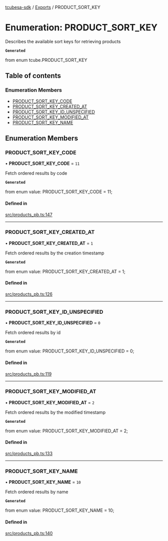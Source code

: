 [tcubesa-sdk](../README.md) / [Exports](../modules.md) / PRODUCT\_SORT\_KEY

# Enumeration: PRODUCT\_SORT\_KEY

Describes the available sort keys for retrieving products

**`Generated`**

from enum tcube.PRODUCT_SORT_KEY

## Table of contents

### Enumeration Members

- [PRODUCT\_SORT\_KEY\_CODE](PRODUCT_SORT_KEY.md#product_sort_key_code)
- [PRODUCT\_SORT\_KEY\_CREATED\_AT](PRODUCT_SORT_KEY.md#product_sort_key_created_at)
- [PRODUCT\_SORT\_KEY\_ID\_UNSPECIFIED](PRODUCT_SORT_KEY.md#product_sort_key_id_unspecified)
- [PRODUCT\_SORT\_KEY\_MODIFIED\_AT](PRODUCT_SORT_KEY.md#product_sort_key_modified_at)
- [PRODUCT\_SORT\_KEY\_NAME](PRODUCT_SORT_KEY.md#product_sort_key_name)

## Enumeration Members

### PRODUCT\_SORT\_KEY\_CODE

• **PRODUCT\_SORT\_KEY\_CODE** = ``11``

Fetch ordered results by code

**`Generated`**

from enum value: PRODUCT_SORT_KEY_CODE = 11;

#### Defined in

[src/products_pb.ts:147](https://github.com/TCUBEAI-TECHNOLOGIES-PRIVATE-LIMITED/ts-sdk/blob/3c64799/src/products_pb.ts#L147)

___

### PRODUCT\_SORT\_KEY\_CREATED\_AT

• **PRODUCT\_SORT\_KEY\_CREATED\_AT** = ``1``

Fetch ordered results by the creation timestamp

**`Generated`**

from enum value: PRODUCT_SORT_KEY_CREATED_AT = 1;

#### Defined in

[src/products_pb.ts:126](https://github.com/TCUBEAI-TECHNOLOGIES-PRIVATE-LIMITED/ts-sdk/blob/3c64799/src/products_pb.ts#L126)

___

### PRODUCT\_SORT\_KEY\_ID\_UNSPECIFIED

• **PRODUCT\_SORT\_KEY\_ID\_UNSPECIFIED** = ``0``

Fetch ordered results by id

**`Generated`**

from enum value: PRODUCT_SORT_KEY_ID_UNSPECIFIED = 0;

#### Defined in

[src/products_pb.ts:119](https://github.com/TCUBEAI-TECHNOLOGIES-PRIVATE-LIMITED/ts-sdk/blob/3c64799/src/products_pb.ts#L119)

___

### PRODUCT\_SORT\_KEY\_MODIFIED\_AT

• **PRODUCT\_SORT\_KEY\_MODIFIED\_AT** = ``2``

Fetch ordered results by the modified timestamp

**`Generated`**

from enum value: PRODUCT_SORT_KEY_MODIFIED_AT = 2;

#### Defined in

[src/products_pb.ts:133](https://github.com/TCUBEAI-TECHNOLOGIES-PRIVATE-LIMITED/ts-sdk/blob/3c64799/src/products_pb.ts#L133)

___

### PRODUCT\_SORT\_KEY\_NAME

• **PRODUCT\_SORT\_KEY\_NAME** = ``10``

Fetch ordered results by name

**`Generated`**

from enum value: PRODUCT_SORT_KEY_NAME = 10;

#### Defined in

[src/products_pb.ts:140](https://github.com/TCUBEAI-TECHNOLOGIES-PRIVATE-LIMITED/ts-sdk/blob/3c64799/src/products_pb.ts#L140)
